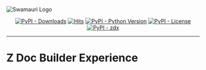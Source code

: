 
![Swamauri Logo](https://res.cloudinary.com/dbjmpekvl/image/upload/v1730099724/Swarmauri-logo-lockup-2048x757_hww01w.png)

<p align="center">
    <a href="https://pypi.org/project/zdx/">
        <img src="https://img.shields.io/pypi/dm/zdx" alt="PyPI - Downloads"/></a>
    <a href="https://hits.sh/github.com/swarmauri/swarmauri-sdk/tree/master/pkgs/experimental/ye/">
        <img alt="Hits" src="https://hits.sh/github.com/swarmauri/swarmauri-sdk/tree/master/pkgs/experimental/zdx.svg"/></a>
    <a href="https://pypi.org/project/zdx/">
        <img src="https://img.shields.io/pypi/pyversions/zdx" alt="PyPI - Python Version"/></a>
    <a href="https://pypi.org/project/zdx/">
        <img src="https://img.shields.io/pypi/l/zdx" alt="PyPI - License"/></a>
    <a href="https://pypi.org/project/zdx/">
        <img src="https://img.shields.io/pypi/v/zdx?label=zdx&color=green" alt="PyPI - zdx"/></a>
</p>

---

# Z Doc Builder Experience

